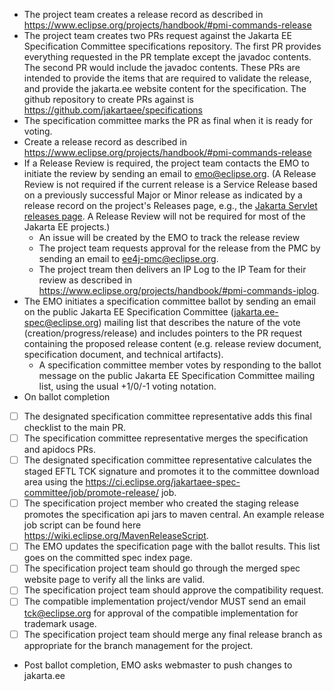 * The project team creates a release record as described in https://www.eclipse.org/projects/handbook/#pmi-commands-release
* The project team creates two PRs request against the Jakarta EE Specification Committee specifications repository. The first
PR provides everything requested in the PR template except the javadoc contents. The second PR would include the javadoc contents.
These PRs are intended to provide the items that are required to validate the release, and provide the jakarta.ee website
content for the specification. The github repository to create PRs against is https://github.com/jakartaee/specifications
* The specification committee marks the PR as final when it is ready for voting.
* Create a release record as described in https://www.eclipse.org/projects/handbook/#pmi-commands-release
* If a Release Review is required, the project team contacts the EMO to initiate the review by sending an email to emo@eclipse.org.
(A Release Review is not required if the current release is a Service Release based on a previously successful Major or Minor
release as indicated by a release record on the project's Releases page, e.g., the [Jakarta Servlet releases page](https://projects.eclipse.org/projects/ee4j.servlet/reviews). A Release Review will not be required for most of the Jakarta EE projects.)
  * An issue will be created by the EMO to track the release review
  * The project team requests approval for the release from the PMC by sending an email to ee4j-pmc@eclipse.org.
  * The project tream then delivers an IP Log to the IP Team for their review as described in https://www.eclipse.org/projects/handbook/#pmi-commands-iplog.
* The EMO initiates a specification committee ballot by sending an email on the public Jakarta EE Specification Committee
(jakarta.ee-spec@eclipse.org) mailing list that describes the nature of the vote (creation/progress/release) and includes
pointers to the PR request containing the proposed release content (e.g. release review document, specification document, and technical artifacts).
  * A specification committee member votes by responding to the ballot message on the public Jakarta EE Specification Committee mailing list, using the usual +1/0/-1 voting notation.
* On ballot completion
 - [ ] The designated specification committee representative adds this final checklist to the main PR.
 - [ ] The specification committee representative merges the specification and apidocs PRs.
 - [ ] The designated specification committee representative calculates the staged EFTL TCK signature and promotes it to the committee download area
  using the https://ci.eclipse.org/jakartaee-spec-committee/job/promote-release/ job.
 - [ ] The specification project member who created the staging release promotes the specification api jars to maven central. An example release job script can be found here https://wiki.eclipse.org/MavenReleaseScript.
 - [ ] The EMO updates the specification page with the ballot results.
This list goes on the committed spec index page.
 - [ ] The specification project team should go through the merged spec website page to verify all the links are valid.
 - [ ] The specification project team should approve the compatibility request.
 - [ ] The compatible implementation project/vendor MUST send an email tck@eclipse.org for approval of the compatible implementation for trademark usage.
 - [ ] The specification project team should merge any final release branch as appropriate for the branch management for the project.
* Post ballot completion, EMO asks webmaster to push changes to jakarta.ee
